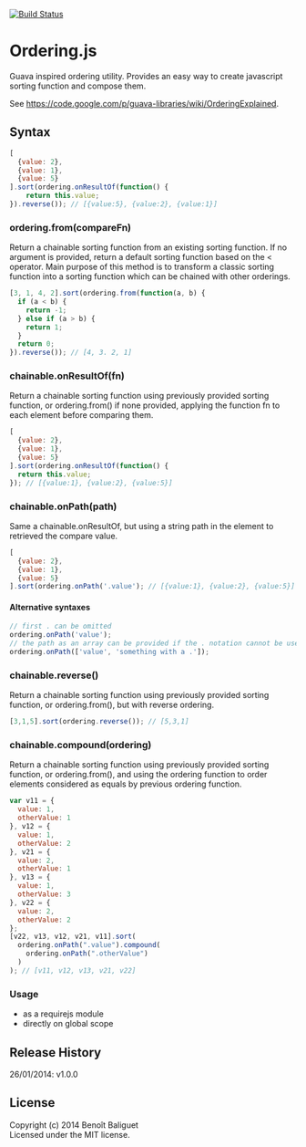 [![Build Status](https://travis-ci.org/bbaliguet/ordering.png)](https://travis-ci.org/bbaliguet/ordering)
# Ordering.js
Guava inspired ordering utility. Provides an easy way to create javascript sorting function and compose them.

See https://code.google.com/p/guava-libraries/wiki/OrderingExplained.

## Syntax
```Javascript
[  
  {value: 2},
  {value: 1},
  {value: 5}
].sort(ordering.onResultOf(function() {
	return this.value;
}).reverse()); // [{value:5}, {value:2}, {value:1}]
```
### ordering.from(compareFn)
Return a chainable sorting function from an existing sorting function. If no argument is provided, return a default sorting function based on the < operator. Main purpose of this method is to transform a classic sorting function into a sorting function which can be chained with other orderings.
```Javascript
[3, 1, 4, 2].sort(ordering.from(function(a, b) {
  if (a < b) {
    return -1;
  } else if (a > b) {
    return 1;
  }
  return 0;
}).reverse()); // [4, 3. 2, 1]
```
### chainable.onResultOf(fn)
Return a chainable sorting function using previously provided sorting function, or ordering.from() if none provided, applying the function fn to each element before comparing them.
```Javascript
[
  {value: 2},
  {value: 1},
  {value: 5}
].sort(ordering.onResultOf(function() {
  return this.value;
}); // [{value:1}, {value:2}, {value:5}]
```
### chainable.onPath(path)
Same a chainable.onResultOf, but using a string path in the element to retrieved the compare value.
```Javascript
[
  {value: 2},
  {value: 1},
  {value: 5}
].sort(ordering.onPath('.value'); // [{value:1}, {value:2}, {value:5}]
```
#### Alternative syntaxes
```Javascript
// first . can be omitted
ordering.onPath('value'); 
// the path as an array can be provided if the . notation cannot be used
ordering.onPath(['value', 'something with a .']); 
```
### chainable.reverse()
Return a chainable sorting function using previously provided sorting function, or ordering.from(), but with reverse ordering.
```Javascript
[3,1,5].sort(ordering.reverse()); // [5,3,1]
```
### chainable.compound(ordering)
Return a chainable sorting function using previously provided sorting function, or ordering.from(), and using the ordering function to order elements considered as equals by previous ordering function.
```JavaScript
var v11 = {
  value: 1,
  otherValue: 1
}, v12 = {
  value: 1,
  otherValue: 2
}, v21 = {
  value: 2,
  otherValue: 1
}, v13 = {
  value: 1,
  otherValue: 3
}, v22 = {
  value: 2,
  otherValue: 2
};
[v22, v13, v12, v21, v11].sort(
  ordering.onPath(".value").compound(
    ordering.onPath(".otherValue")
  )
); // [v11, v12, v13, v21, v22]
```
### Usage
* as a requirejs module
* directly on global scope

## Release History
26/01/2014: v1.0.0

## License
Copyright (c) 2014 Benoît Baliguet  
Licensed under the MIT license.
